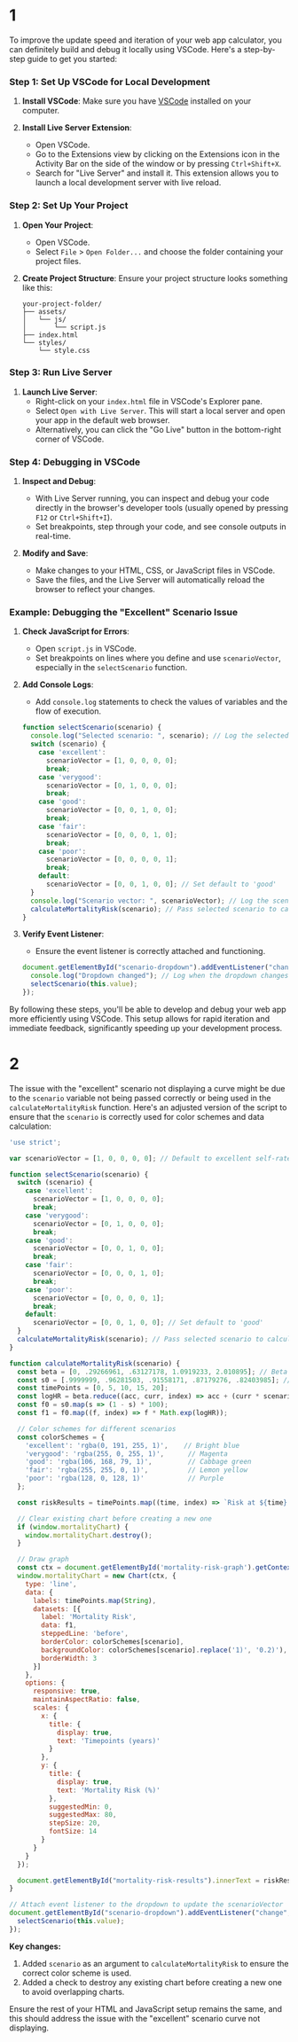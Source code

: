 # 1

To improve the update speed and iteration of your web app calculator, you can definitely build and debug it locally using VSCode. Here's a step-by-step guide to get you started:

### Step 1: Set Up VSCode for Local Development

1. **Install VSCode**: Make sure you have [VSCode](https://code.visualstudio.com/) installed on your computer.

2. **Install Live Server Extension**: 
   - Open VSCode.
   - Go to the Extensions view by clicking on the Extensions icon in the Activity Bar on the side of the window or by pressing `Ctrl+Shift+X`.
   - Search for "Live Server" and install it. This extension allows you to launch a local development server with live reload.

### Step 2: Set Up Your Project

1. **Open Your Project**: 
   - Open VSCode.
   - Select `File` > `Open Folder...` and choose the folder containing your project files.

2. **Create Project Structure**: Ensure your project structure looks something like this:
   ```
   your-project-folder/
   ├── assets/
   │   └── js/
   │       └── script.js
   ├── index.html
   └── styles/
       └── style.css
   ```

### Step 3: Run Live Server

1. **Launch Live Server**:
   - Right-click on your `index.html` file in VSCode's Explorer pane.
   - Select `Open with Live Server`. This will start a local server and open your app in the default web browser.
   - Alternatively, you can click the "Go Live" button in the bottom-right corner of VSCode.

### Step 4: Debugging in VSCode

1. **Inspect and Debug**:
   - With Live Server running, you can inspect and debug your code directly in the browser's developer tools (usually opened by pressing `F12` or `Ctrl+Shift+I`).
   - Set breakpoints, step through your code, and see console outputs in real-time.

2. **Modify and Save**:
   - Make changes to your HTML, CSS, or JavaScript files in VSCode.
   - Save the files, and the Live Server will automatically reload the browser to reflect your changes.

### Example: Debugging the "Excellent" Scenario Issue

1. **Check JavaScript for Errors**:
   - Open `script.js` in VSCode.
   - Set breakpoints on lines where you define and use `scenarioVector`, especially in the `selectScenario` function.

2. **Add Console Logs**:
   - Add `console.log` statements to check the values of variables and the flow of execution.
   ```javascript
   function selectScenario(scenario) {
     console.log("Selected scenario: ", scenario); // Log the selected scenario
     switch (scenario) {
       case 'excellent':
         scenarioVector = [1, 0, 0, 0, 0];
         break;
       case 'verygood':
         scenarioVector = [0, 1, 0, 0, 0];
         break;
       case 'good':
         scenarioVector = [0, 0, 1, 0, 0];
         break;
       case 'fair':
         scenarioVector = [0, 0, 0, 1, 0];
         break;
       case 'poor':
         scenarioVector = [0, 0, 0, 0, 1];
         break;
       default:
         scenarioVector = [0, 0, 1, 0, 0]; // Set default to 'good'
     }
     console.log("Scenario vector: ", scenarioVector); // Log the scenario vector
     calculateMortalityRisk(scenario); // Pass selected scenario to calculateMortalityRisk
   }
   ```

3. **Verify Event Listener**:
   - Ensure the event listener is correctly attached and functioning.
   ```javascript
   document.getElementById("scenario-dropdown").addEventListener("change", function() {
     console.log("Dropdown changed"); // Log when the dropdown changes
     selectScenario(this.value);
   });
   ```

By following these steps, you'll be able to develop and debug your web app more efficiently using VSCode. This setup allows for rapid iteration and immediate feedback, significantly speeding up your development process.

# 2

The issue with the "excellent" scenario not displaying a curve might be due to the `scenario` variable not being passed correctly or being used in the `calculateMortalityRisk` function. Here's an adjusted version of the script to ensure that the `scenario` is correctly used for color schemes and data calculation:

```javascript
'use strict';

var scenarioVector = [1, 0, 0, 0, 0]; // Default to excellent self-rated health scenario

function selectScenario(scenario) {
  switch (scenario) {
    case 'excellent':
      scenarioVector = [1, 0, 0, 0, 0];
      break;
    case 'verygood':
      scenarioVector = [0, 1, 0, 0, 0];
      break;
    case 'good':
      scenarioVector = [0, 0, 1, 0, 0];
      break;
    case 'fair':
      scenarioVector = [0, 0, 0, 1, 0];
      break;
    case 'poor':
      scenarioVector = [0, 0, 0, 0, 1];
      break;
    default:
      scenarioVector = [0, 0, 1, 0, 0]; // Set default to 'good'
  }
  calculateMortalityRisk(scenario); // Pass selected scenario to calculateMortalityRisk
}

function calculateMortalityRisk(scenario) {
  const beta = [0, .29266961, .63127178, 1.0919233, 2.010895]; // Beta coefficients for excellent, very good, good, fair, poor
  const s0 = [.9999999, .96281503, .91558171, .87179276, .82403985]; // Survival probabilities at timepoints 0, 5, 10, 15, 20
  const timePoints = [0, 5, 10, 15, 20];
  const logHR = beta.reduce((acc, curr, index) => acc + (curr * scenarioVector[index]), 0);
  const f0 = s0.map(s => (1 - s) * 100);
  const f1 = f0.map((f, index) => f * Math.exp(logHR));

  // Color schemes for different scenarios
  const colorSchemes = {
    'excellent': 'rgba(0, 191, 255, 1)',    // Bright blue
    'verygood': 'rgba(255, 0, 255, 1)',      // Magenta
    'good': 'rgba(106, 168, 79, 1)',         // Cabbage green
    'fair': 'rgba(255, 255, 0, 1)',          // Lemon yellow
    'poor': 'rgba(128, 0, 128, 1)'           // Purple
  };

  const riskResults = timePoints.map((time, index) => `Risk at ${time} years: ${f1[index].toFixed(2)}%`);

  // Clear existing chart before creating a new one
  if (window.mortalityChart) {
    window.mortalityChart.destroy();
  }

  // Draw graph
  const ctx = document.getElementById('mortality-risk-graph').getContext('2d');
  window.mortalityChart = new Chart(ctx, {
    type: 'line',
    data: {
      labels: timePoints.map(String),
      datasets: [{
        label: 'Mortality Risk',
        data: f1,
        steppedLine: 'before',
        borderColor: colorSchemes[scenario],
        backgroundColor: colorSchemes[scenario].replace('1)', '0.2)'),
        borderWidth: 3
      }]
    },
    options: {
      responsive: true,
      maintainAspectRatio: false,
      scales: {
        x: {
          title: {
            display: true,
            text: 'Timepoints (years)'
          }
        },
        y: {
          title: {
            display: true,
            text: 'Mortality Risk (%)'
          },
          suggestedMin: 0,
          suggestedMax: 80,
          stepSize: 20,
          fontSize: 14
        }
      }
    }
  });

  document.getElementById("mortality-risk-results").innerText = riskResults.join('\n');
}

// Attach event listener to the dropdown to update the scenarioVector
document.getElementById("scenario-dropdown").addEventListener("change", function() {
  selectScenario(this.value);
});
```

**Key changes:**

1. Added `scenario` as an argument to `calculateMortalityRisk` to ensure the correct color scheme is used.
2. Added a check to destroy any existing chart before creating a new one to avoid overlapping charts.

Ensure the rest of your HTML and JavaScript setup remains the same, and this should address the issue with the "excellent" scenario curve not displaying.
